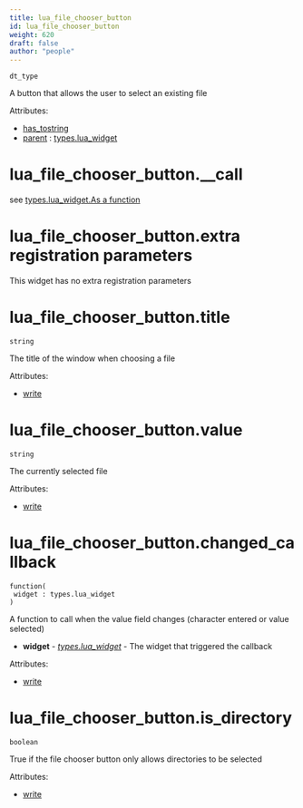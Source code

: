 ```yaml
---
title: lua_file_chooser_button
id: lua_file_chooser_button
weight: 620
draft: false
author: "people"
---
```


`dt_type`

A button that allows the user to select an existing file

Attributes:

* [has_tostring](../attributes#has_tostring)
* [parent](../attributes#parent) : [types.lua_widget](../types/lua_widget)

# lua_file_chooser_button.\_\_call
see [types.lua_widget.As a function](../types/lua_widget#lua_widgetas-a-function)

# lua_file_chooser_button.extra registration parameters
This widget has no extra registration parameters

# lua_file_chooser_button.title

`string`

The title of the window when choosing a file

Attributes:

* [write](../attributes#write)

# lua_file_chooser_button.value

`string`

The currently selected file

Attributes:

* [write](../attributes#write)

# lua_file_chooser_button.changed_callback
```
function(
 widget : types.lua_widget
)
```

A function to call when the value field changes \(character entered or value selected\)

* **widget** - _[types.lua_widget](../types/lua_widget)_ - The widget that triggered the callback

Attributes:

* [write](../attributes#write)

# lua_file_chooser_button.is_directory

`boolean`

True if the file chooser button only allows directories to be selected

Attributes:

* [write](../attributes#write)
